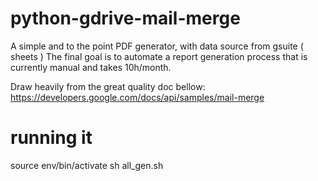# python-gdrive-mail-merge
A simple and to the point PDF generator, with data source from gsuite ( sheets ) 
The final goal is to automate a report generation process that is currently manual and takes 10h/month.

Draw heavily from the great quality doc bellow:
https://developers.google.com/docs/api/samples/mail-merge

# running it
source env/bin/activate
sh all_gen.sh 
